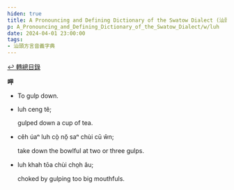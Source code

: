 ```yaml
---
hiden: true
title: A Pronouncing and Defining Dictionary of the Swatow Dialect (汕頭方言音義字典) / luh
p: A_Pronouncing_and_Defining_Dictionary_of_the_Swatow_Dialect/w/luh
date: 2024-04-01 23:00:00
tags: 
- 汕頭方言音義字典
---
```


[↩️ 轉總目錄](/A_Pronouncing_and_Defining_Dictionary_of_the_Swatow_Dialect)


**呷**
- To gulp down.

- luh ceng tê;

  gulped down a cup of tea.

- cêh úaⁿ luh cò̤ nŏ̤ saⁿ chùi cū ŵn;

  take down the bowlful at two or three gulps.

- luh khah tōa chùi cho̤h âu;

  choked by gulping too big mouthfuls.